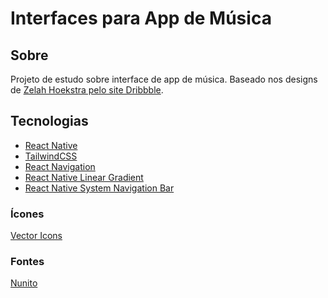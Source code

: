 # Interfaces para App de Música

## Sobre

Projeto de estudo sobre interface de app de música. Baseado nos designs de <a href="https://dribbble.com/shots/20026444-Music-Challenge-Freebieeeeeee">Zelah Hoekstra pelo site Dribbble</a>.

## Tecnologias

- <a href="https://reactnative.dev">React Native</a>
- <a href="https://tailwindcss.com">TailwindCSS</a>
- <a href="https://reactnavigation.org">React Navigation</a>
- <a href="https://github.com/react-native-linear-gradient/react-native-linear-gradient">React Native Linear Gradient</a>
- <a href="https://github.com/kadiraydinli/react-native-system-navigation-bar">React Native System Navigation Bar</a>

### Ícones

<a href="https://github.com/oblador/react-native-vector-icons">
    Vector Icons
</a>

### Fontes

<a href="https://fonts.google.com/specimen/Nunito">
    Nunito
</a>
